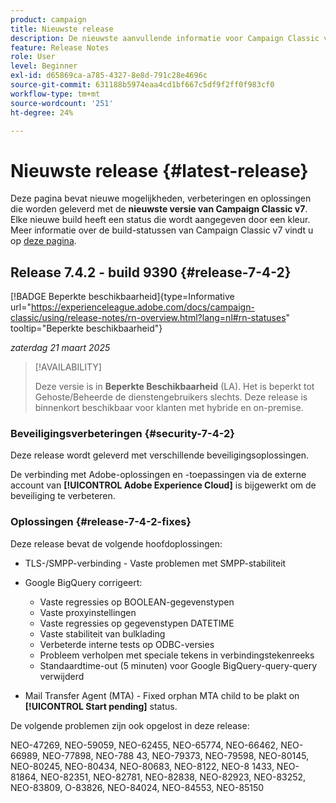```yaml
---
product: campaign
title: Nieuwste release
description: De nieuwste aanvullende informatie voor Campaign Classic v7
feature: Release Notes
role: User
level: Beginner
exl-id: d65869ca-a785-4327-8e8d-791c28e4696c
source-git-commit: 631188b5974eaa4cd1bf667c5df9f2ff0f983cf0
workflow-type: tm+mt
source-wordcount: '251'
ht-degree: 24%

---
```


# Nieuwste release {#latest-release}

Deze pagina bevat nieuwe mogelijkheden, verbeteringen en oplossingen die worden geleverd met de **nieuwste versie van Campaign Classic v7**. Elke nieuwe build heeft een status die wordt aangegeven door een kleur. Meer informatie over de build-statussen van Campaign Classic v7 vindt u op [deze pagina](rn-overview.md).

## Release 7.4.2 - build 9390 {#release-7-4-2}

[!BADGE Beperkte beschikbaarheid]{type=Informative url="https://experienceleague.adobe.com/docs/campaign-classic/using/release-notes/rn-overview.html?lang=nl#rn-statuses" tooltip="Beperkte beschikbaarheid"}

_zaterdag 21 maart 2025_

>[!AVAILABILITY]
>
>Deze versie is in **Beperkte Beschikbaarheid** (LA). Het is beperkt tot Gehoste/Beheerde de dienstengebruikers slechts. Deze release is binnenkort beschikbaar voor klanten met hybride en on-premise.

<!--
### Compatibility updates {#comp-7-4-2}

This release comes with the following compatibility updates:

* JQuery library update: fixes multiple UI issues (reports, web apps)
* PostgreSQL 15 and 16

-->

### Beveiligingsverbeteringen {#security-7-4-2}

Deze release wordt geleverd met verschillende beveiligingsoplossingen.

De verbinding met Adobe-oplossingen en -toepassingen via de externe account van **[!UICONTROL Adobe Experience Cloud]** is bijgewerkt om de beveiliging te verbeteren.

### Oplossingen {#release-7-4-2-fixes}

Deze release bevat de volgende hoofdoplossingen:

* TLS-/SMPP-verbinding - Vaste problemen met SMPP-stabiliteit

* Google BigQuery corrigeert:

   * Vaste regressies op BOOLEAN-gegevenstypen
   * Vaste proxyinstellingen
   * Vaste regressies op gegevenstypen DATETIME
   * Vaste stabiliteit van bulklading
   * Verbeterde interne tests op ODBC-versies
   * Probleem verholpen met speciale tekens in verbindingstekenreeks
   * Standaardtime-out (5 minuten) voor Google BigQuery-query-query verwijderd

* Mail Transfer Agent (MTA) - Fixed orphan MTA child to be plakt on **[!UICONTROL Start pending]** status.

De volgende problemen zijn ook opgelost in deze release:

NEO-47269, NEO-59059, NEO-62455, NEO-65774, NEO-66462, NEO-66989, NEO-77898, NEO-788 43, NEO-79373, NEO-79598, NEO-80145, NEO-80245, NEO-80434, NEO-80683, NEO-8122, NEO-8 1433, NEO-81864, NEO-82351, NEO-82781, NEO-82838, NEO-82923, NEO-83252, NEO-83809, O-83826, NEO-84024, NEO-84553, NEO-85150

